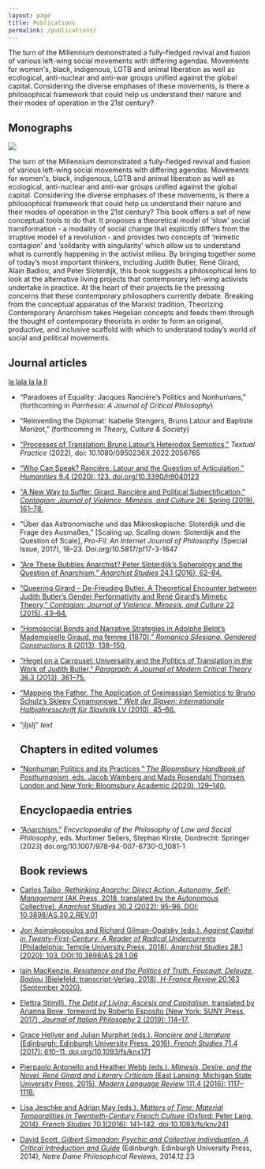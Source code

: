 ```yaml
---
layout: page
title: Publications
permalink: /publications/
---
```


<div class="container">
The turn of the Millennium demonstrated a fully-fledged revival and fusion of various left-wing social movements with differing agendas. Movements for women's, black, indigenous, LGTB and animal liberation as well as ecological, anti-nuclear and anti-war groups unified against the global capital. Considering the diverse emphases of these movements, is there a philosophical framework that could help us understand their nature and their modes of operation in the 21st century? 
  <h2>Monographs</h2>
  <div class="row">
    <div class="col-sm-4">
    <img src="../images/theorizing_contemporary_anarchism.png"/>
    </div>
    <div class="col-sm-8">
    <p>
The turn of the Millennium demonstrated a fully-fledged revival and fusion of various left-wing social movements with differing agendas. Movements for women's, black, indigenous, LGTB and animal liberation as well as ecological, anti-nuclear and anti-war groups unified against the global capital. Considering the diverse emphases of these movements, is there a philosophical framework that could help us understand their nature and their modes of operation in the 21st century? This book offers a set of new conceptual tools to do that. It proposes a theoretical model of ‘slow’ social transformation - a modality of social change that explicitly differs from the irruptive model of a revolution - and provides two concepts of ‘mimetic contagion’ and ‘solidarity with singularity’ which allow us to understand what is currently happening in the activist milieu. By bringing together some of today’s most important thinkers, including Judith Butler, René Girard, Alain Badiou, and Peter Sloterdijk, this book suggests a philosophical lens to look at the alternative living projects that contemporary left-wing activists undertake in practice. At the heart of their projects lie the pressing concerns that these contemporary philosophers currently debate. Breaking from the conceptual apparatus of the Marxist tradition, Theorizing Contemporary Anarchism takes Hegelian concepts and feeds them through the thought of contemporary theorists in order to form an original, productive, and inclusive scaffold with which to understand today’s world of social and political movements.
</p>
    </div>
  </div>
</div>
  <h2>Journal articles</h2>
  <a href="../articles/Iwona Janicka_Hegel on a Carrousel_Published in Paragraph_ Nov 2013.pdf">la lala la la ll</a><br>
  
*  “Paradoxes of Equality: Jacques Rancière’s Politics and Nonhumans,” (forthcoming in *Parrhesia: A Journal of Critical Philosophy*)<br>
  
*  “Reinventing the Diplomat: Isabelle Stengers, Bruno Latour and Baptiste Morizot,” (forthcoming in *Theory, Culture & Society*)<br> 
  
*	[“Processes of Translation: Bruno Latour’s Heterodox Semiotics,”](https://www.tandfonline.com/doi/abs/10.1080/0950236X.2022.2056765) *Textual Practice* (2022), doi: 10.1080/0950236X.2022.2056765<br> 
  
*	<a href="../Iwona Janicka_Who Can Speak?Ranciere, Latour and Articulation_Humanities_2020">“Who Can Speak? Rancière, Latour and the Question of Articulation,” *Humanities* 9.4 (2020): 123. doi.org/10.3390/h9040123 </a><br>
  
*	<a href="../Iwona Janicka_A New Way To Suffer_Contagion_2019">"A New Way to Suffer: Girard, Rancière and Political Subjectification,” *Contagion: Journal of Violence, Mimesis, and Culture* 26: Spring (2019), 161–78.</a><br>
  
*	“Über das Astronomische und das Mikroskopische: Sloterdijk und die Frage des Ausmaßes,” [Scaling up, Scaling down: Sloterdijk and the Question of Scale], *Pro-Fil: An Internet Journal of Philosophy* (Special Issue, 2017), 18–23. Doi.org/10.5817/pf17-3-1647<br> 
  
*	<a href="../Iwona Janicka_Are These Bubbles Anarchist_Anarchist Studies 24.1._2016">“Are These Bubbles Anarchist? Peter Sloterdijk’s Spherology and the Question of Anarchism,” *Anarchist Studies* 24.1 (2016), 62–84.</a><br>
  
*	<a href="../Iwona Janicka_Queering Girard, De-Freuding Butler_Contagion_2015">“Queering Girard – De-Freuding Butler. A Theoretical Encounter between Judith Butler’s Gender Performativity and René Girard’s Mimetic Theory,” *Contagion: Journal of Violence, Mimesis, and Culture* 22 (2015), 43–64.</a><br> 
  
*	<a href="../Iwona Janicka_Homosocial bonds and narrative strategies_Romanica Silesiana_2013">“Homosocial Bonds and Narrative Strategies in Adolphe Belot’s Mademoiselle Giraud, ma femme (1870),” *Romanica Silesiana. Gendered Constructions* 8 (2013), 138–150.</a><br>
  
*	<a href="../Iwona Janicka_Hegel on a Carrousel_Paragraph_ Nov 2013">“Hegel on a Carrousel: Universality and the Politics of Translation in the Work of Judith Butler,” *Paragraph: A Journal of Modern Critical Theory* 36.3 (2013), 361–75.</a><br>
  
*	<a href="../Iwona Janicka_Mapping the Father_Greimas and Schulz_Welt der Slaven_2010">“Mapping the Father. The Application of Greimassian Semiotics to Bruno Schulz’s Sklepy Cynamonowe,” *Welt der Slaven: Internationale Halbjahresschrift für Slavistik* LV (2010), 45–66.</a><br> 

 
* "jljslj" *text*

  <h2>Chapters in edited volumes</h2>
  
* <a href="../Iwona Janicka_Nonhuman Politics and Its Practices_in The Bloomsbury Handbook of Posthumanism_ed. Wamberg and Thomsen_2020">“Nonhuman Politics and its Practices,” *The Bloomsbury Handbook of Posthumanism*, eds. Jacob Wamberg and Mads Rosendahl Thomsen, London and New York: Bloomsbury Academic (2020), 129–140.</a><br>
  
  <h2>Encyclopaedia entries</h2>
  
* [“Anarchism.”](https://link.springer.com/referenceworkentry/10.1007/978-94-007-6730-0_1081-1) *Encyclopaedia of the Philosophy of Law and Social Philosophy*, eds. Mortimer Sellers, Stephan Kirste, Dordrecht: Springer (2023) doi.org/10.1007/978-94-007-6730-0_1081-1<br>

  <h2>Book reviews</h2>

* <a href="../Review by Iwona Janicka_Carlos Taibo_Rethining Anarchy_Anarchist Studies 30.2_2022">Carlos Taibo, *Rethinking Anarchy: Direct Action, Autonomy, Self-Management* (AK Press, 2018, translated by the Autonomous Collective), *Anarchist Studies* 30.2 (2022): 95-96. DOI: 10.3898/AS.30.2.REV.01<a/><br>

* <a href="../Review_Asimakopoulos and Gilman-Opalsky_Against Capital in the 21st century_by Iwona Janicka_Anarchist Studies_2020">Jon Asimakopoulos and Richard Gilman-Opalsky (eds.). *Against Capital in Twenty-First-Century: A Reader of Radical Undercurrents* (Philadelphia: Temple University Press, 2018), *Anarchist Studies* 28.1 (2020): 103. DOI:10.3898/AS.28.1.06<a/><br>
 
* <a href="../Review of Iain MacKenzie_Resistance and the Politics of Truth_vol20no163_2020_Iwona Janicka">Iain MacKenzie. *Resistance and the Politics of Truth. Foucault, Deleuze, Badiou* (Bielefeld: transcript-Verlag, 2018), *H-France Review* 20.163 (September 2020).<a/><br>

* <a href="../13. Iwona Janicka - Review of Stimilli, The Debt of the Living">Elettra Stimilli. *The Debt of Living: Ascesis and Capitalism*, translated by Arianna Bove, foreword by Roberto Esposito (New York: SUNY Press, 2017), *Journal of Italian Philosophy* 2 (2019): 114–17.<a/><br>

* <a href="../Janicka_Ranciere and Literature_Review_French Studies">Grace Hellyer and Julian Murphet (eds.). *Rancière and Literature* (Edinburgh: Edinburgh University Press, 2016), *French Studies* 71.4 (2017): 610–11. doi.org/10.1093/fs/knx171<a/><br>

* <a href="../MLA Review_Iwona Janicka_Mimesis, Desire and the Novel_111.4, 10. 2016">Pierpaolo Antonello and Heather Webb (eds.). *Mimesis, Desire, and the Novel. René Girard and Literary Criticism* (East Lansing: Michigan State University Press, 2015), *Modern Language Review* 111.4 (2016): 1117–1118.<a/><br> 

* <a href="../Review_French Studies-2016-Janicka_Matters of Times">Lisa Jeschke and Adrian May (eds.). *Matters of Time: Material Temporalities in Twentieth-Century French Culture* (Oxford: Peter Lang, 2014), *French Studies* 70.1(2016): 141–142. doi:10.1093/fs/knv241<a/><br>

* [David Scott. *Gilbert Simondon: Psychic and Collective Individuation. A Critical Introduction and Guide*](https://ndpr.nd.edu/reviews/gilbert-simondon-s-psychic-and-collective-individuation-a-critical-introduction-and-guide/) (Edinburgh: Edinburgh University Press, 2014), *Notre Dame Philosophical Reviews*, 2014.12.23<br>
